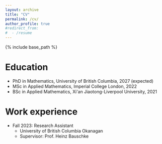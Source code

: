 ```yaml
---
layout: archive
title: "CV"
permalink: /cv/
author_profile: true
#redirect_from:
#  - /resume
---
```


{% include base_path %}

Education
======
* PhD in Mathematics, University of British Columbia, 2027 (expected)
* MSc in Applied Mathematics, Imperial College London, 2022
* BSc in Applied Mathematics, Xi'an Jiaotong-Liverpool University, 2021

Work experience
======
* Fall 2023: Research Assistant
  * University of British Columbia Okanagan
  * Supervisor: Prof. Heinz Bauschke
  

